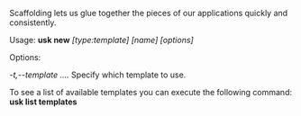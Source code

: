 Scaffolding lets us glue together the pieces of our applications quickly
and consistently.

Usage: **usk new** *[type:template]* *[name]* *[options]*

Options:

  *-t,--template*   *....* Specify which template to use.

To see a list of available templates you can execute the
following command: **usk list templates**